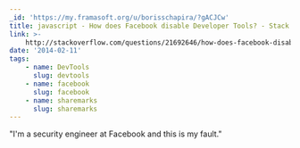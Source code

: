 ```yaml
---
_id: 'https://my.framasoft.org/u/borisschapira/?gACJCw'
title: javascript - How does Facebook disable Developer Tools? - Stack Overflow
link: >-
    http://stackoverflow.com/questions/21692646/how-does-facebook-disable-developer-tools/21693931
date: '2014-02-11'
tags:
    - name: DevTools
      slug: devtools
    - name: facebook
      slug: facebook
    - name: sharemarks
      slug: sharemarks
---
```


<div class="markdown"><p>&quot;I'm a security engineer at Facebook and this is my fault.&quot;
</p></div>
